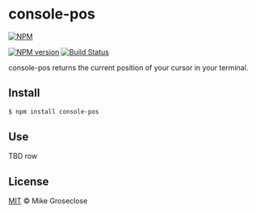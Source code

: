 # console-pos

[![NPM](https://nodei.co/npm/console-pos.png)](https://nodei.co/npm/console-pos/)

[![NPM version][npm-image]][npm-url] [![Build Status][travis-image]][travis-url]

console-pos returns the current position of your cursor in your terminal.

## Install

```bash
$ npm install console-pos
```

## Use

TBD
row

## License

[MIT](http://opensource.org/licenses/MIT) © Mike Groseclose

[npm-url]: https://npmjs.org/package/console-pos
[npm-image]: https://badge.fury.io/js/console-pos.png

[travis-url]: http://travis-ci.org/mikegroseclose/console-pos
[travis-image]: https://secure.travis-ci.org/mikegroseclose/console-pos.png?branch=master
